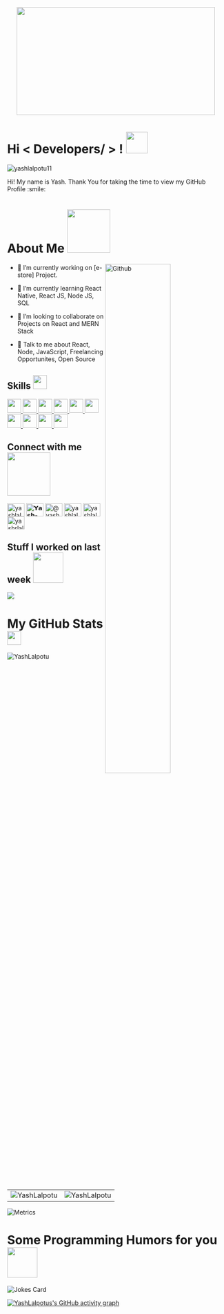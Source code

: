 <div align="center">
<!-- <img width="200px" height = "200px" src="https://media.giphy.com/media/vjgM9SCa7Jxhm/giphy.gif" alt="cover" /> -->
  <img src='https://i.pinimg.com/originals/8b/35/fe/8b35fef55fba1a201c9c7a11d3ec3d64.gif' width='460"' height='250"'>
</div>

<h1> Hi < Developers/ > ! <img src = "https://raw.githubusercontent.com/MartinHeinz/MartinHeinz/master/wave.gif" width = 50px> </h1>
<p align='center'>

<!-- ![visitors](https://visitor-badge.glitch.me/badge?page_id=yashlalpotu11.yashlalpotu11) -->
  <p align="left"> <img src="https://komarev.com/ghpvc/?username=yashlalpotu11&label=Profile%20views&color=0e75b6&style=flat" alt="yashlalpotu11" /> </p>

</p>
<div size='20px'> Hi! My name is Yash. Thank You for taking the time to view my GitHub Profile :smile: 
</div>

<h1> About Me <img src = "https://media0.giphy.com/media/KDDpcKigbfFpnejZs6/giphy.gif?cid=ecf05e47oy6f4zjs8g1qoiystc56cu7r9tb8a1fe76e05oty&rid=giphy.gif" width = 100px></h1>

<img width="55%" align="right" alt="Github" src="https://raw.githubusercontent.com/onimur/.github/master/.resources/git-header.svg" />


- 🔭 I’m currently working on [e-store] Project.


- 🌱 I’m currently learning React Native, React JS, Node JS, SQL 

- 👯 I’m looking to collaborate on Projects on React and MERN Stack 

- 💬 Talk to me about React, Node, JavaScript, Freelancing Opportunites, Open Source 

<h2> Skills <img src = "https://media2.giphy.com/media/QssGEmpkyEOhBCb7e1/giphy.gif?cid=ecf05e47a0n3gi1bfqntqmob8g9aid1oyj2wr3ds3mg700bl&rid=giphy.gif" width = 32px> </h2>
<a href= https://github.com/yashlalpotu11?tab=repositories&q=&type=&language=reactjs&sort= > <img width='32px' src ='https://raw.githubusercontent.com/rahulbanerjee26/githubAboutMeGenerator/main/icons/reactjs.svg'> </a>
<a href= https://github.com/yashlalpotu11?tab=repositories&q=&type=&language=javascript&sort= > <img width='32px' src ='https://raw.githubusercontent.com/rahulbanerjee26/githubAboutMeGenerator/main/icons/javascript.svg'> </a>
<a href= https://github.com/yashlalpotu11?tab=repositories&q=&type=&language=nodejs&sort= > <img width='32px' src ='https://raw.githubusercontent.com/rahulbanerjee26/githubAboutMeGenerator/main/icons/nodejs.svg'> </a>
<a href= https://github.com/yashlalpotu11?tab=repositories&q=&type=&language=bootstrap&sort= > <img width='32px' src ='https://raw.githubusercontent.com/rahulbanerjee26/githubAboutMeGenerator/main/icons/bootstrap.svg'> </a>
<a href= https://github.com/yashlalpotu11?tab=repositories&q=&type=&language=mysql&sort= > <img width='32px'  src ='https://raw.githubusercontent.com/rahulbanerjee26/githubAboutMeGenerator/main/icons/mysql.svg'> </a>
<a href= https://github.com/yashlalpotu11?tab=repositories&q=&type=&language=python&sort= > <img width='32px' src ='https://raw.githubusercontent.com/rahulbanerjee26/githubAboutMeGenerator/main/icons/python.svg'> </a>
<a href= https://github.com/yashlalpotu11?tab=repositories&q=&type=&language=cpp&sort= > <img width='32px'  src ='https://raw.githubusercontent.com/rahulbanerjee26/githubAboutMeGenerator/main/icons/cpp.svg'> </a>
<a href= https://github.com/yashlalpotu11?tab=repositories&q=&type=&language=c&sort= > <img width='32px' src ='https://raw.githubusercontent.com/rahulbanerjee26/githubAboutMeGenerator/main/icons/c.svg'> </a>
<a href= https://github.com/yashlalpotu11?tab=repositories&q=&type=&language=express&sort= > <img width='32px'  src ='https://raw.githubusercontent.com/rahulbanerjee26/githubAboutMeGenerator/main/icons/express.svg'> </a>
<a href= https://github.com/yashlalpotu11?tab=repositories&q=&type=&language=mongodb&sort= > <img width='32px' src ='https://raw.githubusercontent.com/rahulbanerjee26/githubAboutMeGenerator/main/icons/mongodb.svg'> </a>

 
 <h2 align="left">Connect with me <img src='https://raw.githubusercontent.com/ShahriarShafin/ShahriarShafin/main/Assets/handshake.gif' width="100px"></h2>
<p align="left">
<a href="https://dev.to/yashlalpotu11" target="blank"><img align="center" src="https://cdn.jsdelivr.net/npm/simple-icons@3.0.1/icons/dev-dot-to.svg" alt="yashlalpotu11" height="30" width="40" /></a>
<a href="https://linkedin.com/in/𝗬𝗮𝘀𝗵-𝗟𝗮𝗹𝗽𝗼𝘁𝘂-92b4931b4" target="blank"><img align="center" src="https://raw.githubusercontent.com/rahuldkjain/github-profile-readme-generator/master/src/images/icons/Social/linked-in-alt.svg" alt="𝗬𝗮𝘀𝗵-𝗟𝗮𝗹𝗽𝗼𝘁𝘂-92b4931b4" height="30" width="40" /></a>
<a href="https://medium.com/@yashrlalpotu" target="blank"><img align="center" src="https://raw.githubusercontent.com/rahuldkjain/github-profile-readme-generator/master/src/images/icons/Social/medium.svg" alt="@yashrlalpotu" height="30" width="40" /></a>
<a href="https://www.codechef.com/users/yashlalpotu30" target="blank"><img align="center" src="https://cdn.jsdelivr.net/npm/simple-icons@3.1.0/icons/codechef.svg" alt="yashlalpotu30" height="30" width="40" /></a>
<a href="https://codeforces.com/profile/yashlalpotu11" target="blank"><img align="center" src="https://cdn.jsdelivr.net/npm/simple-icons@3.0.1/icons/codeforces.svg" alt="yashlalpotu11" height="30" width="40" /></a>
<a href="https://auth.geeksforgeeks.org/user/yashrlalpotu30" target="blank"><img align="center" src="https://raw.githubusercontent.com/rahuldkjain/github-profile-readme-generator/master/src/images/icons/Social/geeks-for-geeks.svg" alt="yashrlalpotu30" height="30" width="40" /></a>
</p>

<h2> Stuff I worked on last week  <img src = "https://media1.giphy.com/media/JZ40cnfnN11KycrvMF/giphy.gif?cid=ecf05e47a0n3gi1bfqntqmob8g9aid1oyj2wr3ds3mg700bl&rid=giphy.gif" width = 70px> </h2>
<a href="https://github.com/yashlalpotu11">
<img align="center" src="https://github-readme-stats.vercel.app/api/wakatime?username=test_case&compact=True"/>
<!--  (https://github-readme-stats.vercel.app/api/wakatime?username=yashlalpotu11)] -->
</a>
<br>


<h1> My GitHub Stats <img src='https://media1.giphy.com/media/du3J3cXyzhj75IOgvA/giphy.gif?cid=ecf05e47x2g034i9pzwtzzsd3xgg2w9nr94t4tflbbgo3008&rid=giphy.gif' width='32px'> </h2>

<!-- <p><img align="center" src="https://github-readme-streak-stats.herokuapp.com/?user=yashlalpotu11&" alt="yashlalpotu11" /></p> -->
 <p><img align="center" src="https://github-readme-streak-stats.herokuapp.com/?user=yashlalpotu11&theme=dark" alt="YashLalpotu" /></p>

<table>
  <tr>
    <td><img src="https://github-readme-stats.vercel.app/api?username=yashlalpotu11&show_icons=true&theme=dark&locale=en" alt="YashLalpotu" /></td>
    <td><img src="https://github-readme-stats.vercel.app/api/top-langs?username=yashlalpotu11&show_icons=true&theme=dark&locale=en&layout=compact" alt="YashLalpotu" /></td>
  </tr>
</table>

![Metrics](https://metrics.lecoq.io/yashlalpotu11?template=terminal&base.header=0&base.activity=0&base.repositories=0&base.metadata=0&languages=1&languages.limit=8&languages.colors=github&languages.threshold=0%25&config.timezone=America%2FToronto)

<!-- <p>&nbsp;<img align="center" src="https://github-readme-stats.vercel.app/api?username=yashlalpotu11&show_icons=true&locale=en" alt="yashlalpotu11" /></p> -->

<h1> Some Programming Humors for you <img align ='center' src='https://media2.giphy.com/media/UQDSBzfyiBKvgFcSTw/giphy.gif?cid=ecf05e47p3cd513axbek3f56ti3jzizq8hincw20jauyyfyw&rid=giphy.gif' width = '70px' height = '70px'></h1>

![Jokes Card](https://readme-jokes.vercel.app/api?theme=gruvbox)
 
 
 [![YashLalpotus's GitHub activity graph](https://activity-graph.herokuapp.com/graph?username=yashlalpotu11&theme=xcode)](https://git.io/yashlalpotu11)


